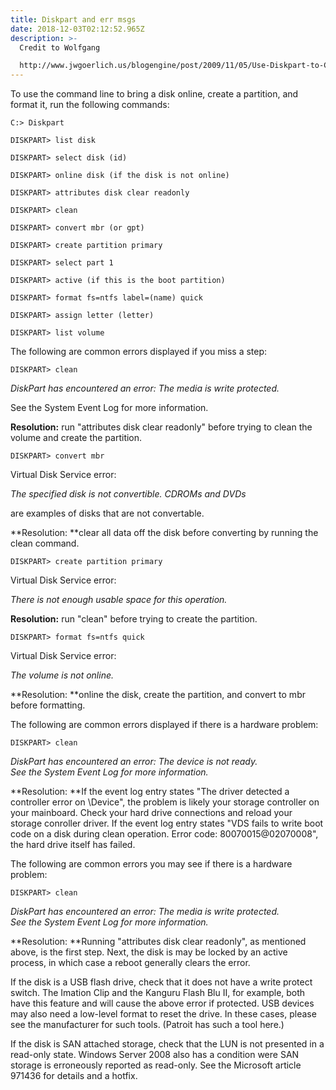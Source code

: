 ```yaml
---
title: Diskpart and err msgs
date: 2018-12-03T02:12:52.965Z
description: >-
  Credit to Wolfgang

  http://www.jwgoerlich.us/blogengine/post/2009/11/05/Use-Diskpart-to-Create-and-Format-Partitions.aspx
---
```

To use the command line to bring a disk online, create a partition, and format it, run the following commands:

`C:> Diskpart`

`DISKPART> list disk`

`DISKPART> select disk (id)`

`DISKPART> online disk (if the disk is not online)`

`DISKPART> attributes disk clear readonly`

`DISKPART> clean`

`DISKPART> convert mbr (or gpt)`

`DISKPART> create partition primary`

`DISKPART> select part 1`

`DISKPART> active (if this is the boot partition)`

`DISKPART> format fs=ntfs label=(name) quick`

`DISKPART> assign letter (letter)`

`DISKPART> list volume`

The following are common errors displayed if you miss a step:

`DISKPART> clean`

_DiskPart has encountered an error: The media is write protected._

See the System Event Log for more information.

**Resolution:** run "attributes disk clear readonly" before trying to clean the volume and create the partition.

`DISKPART> convert mbr`

Virtual Disk Service error:

_The specified disk is not convertible. CDROMs and DVDs_

are examples of disks that are not convertable.

**Resolution: **clear all data off the disk before converting by running the clean command.

`DISKPART> create partition primary`

Virtual Disk Service error:

_There is not enough usable space for this operation._

**Resolution:** run "clean" before trying to create the partition.

`DISKPART> format fs=ntfs quick`

Virtual Disk Service error:

_The volume is not online._

**Resolution: **online the disk, create the partition, and convert to mbr before formatting.

The following are common errors displayed if there is a hardware problem:

`DISKPART> clean`

_DiskPart has encountered an error: The device is not ready._\
_See the System Event Log for more information._

**Resolution: **If the event log entry states "The driver detected a controller error on \Device", the problem is likely your storage controller on your mainboard. Check your hard drive connections and reload your storage conroller driver. If the event log entry states "VDS fails to write boot code on a disk during clean operation. Error code: 80070015@02070008", the hard drive itself has failed.

The following are common errors you may see if there is a hardware problem:

`DISKPART> clean`

_DiskPart has encountered an error: The media is write protected._\
_See the System Event Log for more information._

**Resolution: **Running "attributes disk clear readonly", as mentioned above, is the first step. Next, the disk is may be locked by an active process, in which case a reboot generally clears the error.

If the disk is a USB flash drive, check that it does not have a write protect switch. The Imation Clip and the Kanguru Flash Blu II, for example, both have this feature and will cause the above error if protected. USB devices may also need a low-level format to reset the drive. In these cases, please see the manufacturer for such tools. (Patroit has such a tool here.)

If the disk is SAN attached storage, check that the LUN is not presented in a read-only state. Windows Server 2008 also has a condition were SAN storage is erroneously reported as read-only. See the Microsoft article 971436 for details and a hotfix.
